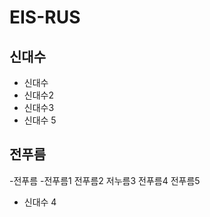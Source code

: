 # EIS-RUS

## 신대수
- 신대수
- 신대수2
- 신대수3
- 신대수 5

## 전푸름
 -전푸름
   -전푸름1
   전푸름2
   저누름3
   전푸름4
   전푸름5
- 신대수 4
